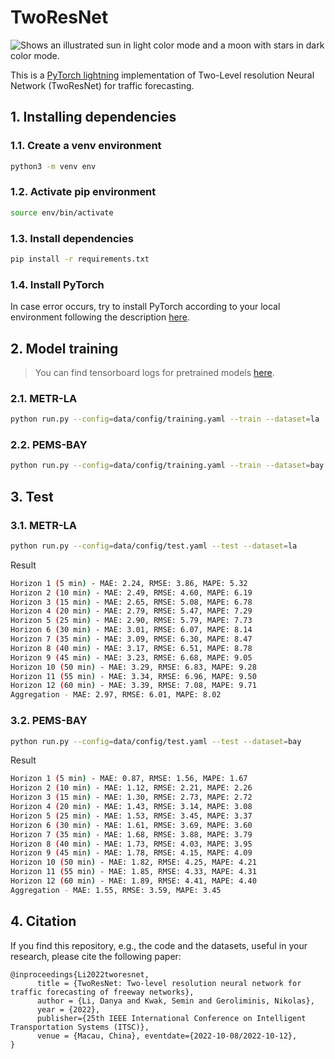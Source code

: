 # TwoResNet

<picture>
  <source media="(prefers-color-scheme: dark)" srcset="./figs/tworesnet_dark.svg">
  <source media="(prefers-color-scheme: light)" srcset="./figs/tworesnet_light.svg">
  <img alt="Shows an illustrated sun in light color mode and a moon with stars in dark color mode." src="https://user-images.githubusercontent.com/25423296/163456779-a8556205-d0a5-45e2-ac17-42d089e3c3f8.png">
</picture>

This is a [PyTorch lightning](https://www.pytorchlightning.ai) implementation of Two-Level resolution Neural Network (TwoResNet) for traffic forecasting.

## 1. Installing dependencies

### 1.1. Create a venv environment

```bash
python3 -m venv env
```

### 1.2. Activate pip environment

```bash
source env/bin/activate
```

### 1.3. Install dependencies

```bash
pip install -r requirements.txt
```

### 1.4. Install PyTorch

In case error occurs, try to install PyTorch according to your local environment following the description [here](https://pytorch.org/).

## 2. Model training

> You can find tensorboard logs for pretrained models [here](https://tensorboard.dev/experiment/lYEoAwmZQzyrUVT4t4Y8og/).

### 2.1. METR-LA

```bash
python run.py --config=data/config/training.yaml --train --dataset=la
```

### 2.2. PEMS-BAY

```bash
python run.py --config=data/config/training.yaml --train --dataset=bay
```

## 3. Test

### 3.1. METR-LA

```bash
python run.py --config=data/config/test.yaml --test --dataset=la
```

Result

```bash
Horizon 1 (5 min) - MAE: 2.24, RMSE: 3.86, MAPE: 5.32
Horizon 2 (10 min) - MAE: 2.49, RMSE: 4.60, MAPE: 6.19
Horizon 3 (15 min) - MAE: 2.65, RMSE: 5.08, MAPE: 6.78
Horizon 4 (20 min) - MAE: 2.79, RMSE: 5.47, MAPE: 7.29
Horizon 5 (25 min) - MAE: 2.90, RMSE: 5.79, MAPE: 7.73
Horizon 6 (30 min) - MAE: 3.01, RMSE: 6.07, MAPE: 8.14
Horizon 7 (35 min) - MAE: 3.09, RMSE: 6.30, MAPE: 8.47
Horizon 8 (40 min) - MAE: 3.17, RMSE: 6.51, MAPE: 8.78
Horizon 9 (45 min) - MAE: 3.23, RMSE: 6.68, MAPE: 9.05
Horizon 10 (50 min) - MAE: 3.29, RMSE: 6.83, MAPE: 9.28
Horizon 11 (55 min) - MAE: 3.34, RMSE: 6.96, MAPE: 9.50
Horizon 12 (60 min) - MAE: 3.39, RMSE: 7.08, MAPE: 9.71
Aggregation - MAE: 2.97, RMSE: 6.01, MAPE: 8.02
```

### 3.2. PEMS-BAY

```bash
python run.py --config=data/config/test.yaml --test --dataset=bay
```

Result

```bash
Horizon 1 (5 min) - MAE: 0.87, RMSE: 1.56, MAPE: 1.67
Horizon 2 (10 min) - MAE: 1.12, RMSE: 2.21, MAPE: 2.26
Horizon 3 (15 min) - MAE: 1.30, RMSE: 2.73, MAPE: 2.72
Horizon 4 (20 min) - MAE: 1.43, RMSE: 3.14, MAPE: 3.08
Horizon 5 (25 min) - MAE: 1.53, RMSE: 3.45, MAPE: 3.37
Horizon 6 (30 min) - MAE: 1.61, RMSE: 3.69, MAPE: 3.60
Horizon 7 (35 min) - MAE: 1.68, RMSE: 3.88, MAPE: 3.79
Horizon 8 (40 min) - MAE: 1.73, RMSE: 4.03, MAPE: 3.95
Horizon 9 (45 min) - MAE: 1.78, RMSE: 4.15, MAPE: 4.09
Horizon 10 (50 min) - MAE: 1.82, RMSE: 4.25, MAPE: 4.21
Horizon 11 (55 min) - MAE: 1.85, RMSE: 4.33, MAPE: 4.31
Horizon 12 (60 min) - MAE: 1.89, RMSE: 4.41, MAPE: 4.40
Aggregation - MAE: 1.55, RMSE: 3.59, MAPE: 3.45
```

## 4. Citation

If you find this repository, e.g., the code and the datasets, useful in your research, please cite the following paper:

```citation
@inproceedings{Li2022tworesnet,
      title = {TwoResNet: Two-level resolution neural network for traffic forecasting of freeway networks},
      author = {Li, Danya and Kwak, Semin and Geroliminis, Nikolas},
      year = {2022},
      publisher={25th IEEE International Conference on Intelligent Transportation Systems (ITSC)},
      venue = {Macau, China}, eventdate={2022-10-08/2022-10-12},
}
```
